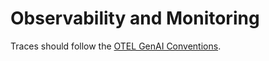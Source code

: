 # Observability and Monitoring

Traces should follow the [OTEL GenAI Conventions](https://opentelemetry.io/docs/specs/semconv/gen-ai/).